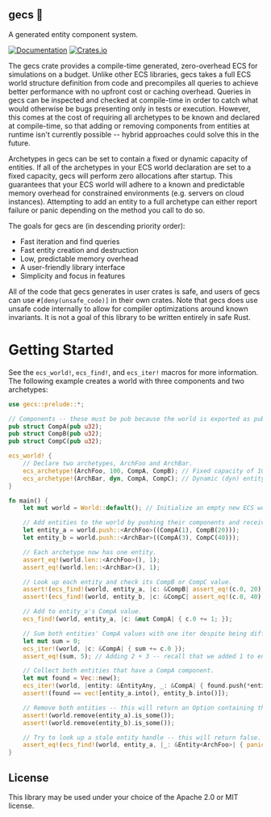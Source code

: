 gecs 🦎
-------
A generated entity component system.

[![Documentation](https://docs.rs/gecs/badge.svg)](https://docs.rs/gecs/)
[![Crates.io](https://img.shields.io/crates/v/gecs.svg)](https://crates.io/crates/gecs)

The gecs crate provides a compile-time generated, zero-overhead ECS for simulations
on a budget. Unlike other ECS libraries, gecs takes a full ECS world structure
definition from code and precompiles all queries to achieve better performance with
no upfront cost or caching overhead. Queries in gecs can be inspected and checked at
compile-time in order to catch what would otherwise be bugs presenting only in tests
or execution. However, this comes at the cost of requiring all archetypes to be known
and declared at compile-time, so that adding or removing components from entities at
runtime isn't currently possible -- hybrid approaches could solve this in the future.

Archetypes in gecs can be set to contain a fixed or dynamic capacity of entities. If
all of the archetypes in your ECS world declaration are set to a fixed capacity, gecs
will perform zero allocations after startup. This guarantees that your ECS world will
adhere to a known and predictable memory overhead for constrained environments (e.g.
servers on cloud instances). Attempting to add an entity to a full archetype can
either report failure or panic depending on the method you call to do so.

The goals for gecs are (in descending priority order):
- Fast iteration and find queries
- Fast entity creation and destruction
- Low, predictable memory overhead
- A user-friendly library interface
- Simplicity and focus in features

All of the code that gecs generates in user crates is safe, and users of gecs can
use `#[deny(unsafe_code)]` in their own crates. Note that gecs does use unsafe code
internally to allow for compiler optimizations around known invariants. It is not a
goal of this library to be written entirely in safe Rust.

# Getting Started

See the `ecs_world!`, `ecs_find!`, and `ecs_iter!` macros for more information.
The following example creates a world with three components and two archetypes:

```rust
use gecs::prelude::*;

// Components -- these must be pub because the world is exported as pub as well.
pub struct CompA(pub u32);
pub struct CompB(pub u32);
pub struct CompC(pub u32);

ecs_world! {
    // Declare two archetypes, ArchFoo and ArchBar.
    ecs_archetype!(ArchFoo, 100, CompA, CompB); // Fixed capacity of 100 entities.
    ecs_archetype!(ArchBar, dyn, CompA, CompC); // Dynamic (dyn) entity capacity.
}

fn main() {
    let mut world = World::default(); // Initialize an empty new ECS world.

    // Add entities to the world by pushing their components and receiving a handle.
    let entity_a = world.push::<ArchFoo>((CompA(1), CompB(20)));
    let entity_b = world.push::<ArchBar>((CompA(3), CompC(40)));

    // Each archetype now has one entity.
    assert_eq!(world.len::<ArchFoo>(), 1);
    assert_eq!(world.len::<ArchBar>(), 1);

    // Look up each entity and check its CompB or CompC value.
    assert!(ecs_find!(world, entity_a, |c: &CompB| assert_eq!(c.0, 20)));
    assert!(ecs_find!(world, entity_b, |c: &CompC| assert_eq!(c.0, 40)));

    // Add to entity_a's CompA value.
    ecs_find!(world, entity_a, |c: &mut CompA| { c.0 += 1; });

    // Sum both entities' CompA values with one iter despite being different archetypes.
    let mut sum = 0;
    ecs_iter!(world, |c: &CompA| { sum += c.0 });
    assert_eq!(sum, 5); // Adding 2 + 3 -- recall that we added 1 to entity_a's CompA.

    // Collect both entities that have a CompA component.
    let mut found = Vec::new();
    ecs_iter!(world, |entity: &EntityAny, _: &CompA| { found.push(*entity); });
    assert!(found == vec![entity_a.into(), entity_b.into()]);

    // Remove both entities -- this will return an Option containing their components.
    assert!(world.remove(entity_a).is_some());
    assert!(world.remove(entity_b).is_some());

    // Try to look up a stale entity handle -- this will return false.
    assert_eq!(ecs_find!(world, entity_a, |_: &Entity<ArchFoo>| { panic!() }), false);
}
```

License
-------

This library may be used under your choice of the Apache 2.0 or MIT license.
